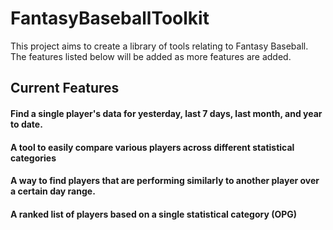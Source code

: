 # FantasyBaseballToolkit

This project aims to create a library of tools relating to Fantasy Baseball. The features listed below will be added as more features are added.

## Current Features

#### Find a single player's data for yesterday, last 7 days, last month, and year to date.
#### A tool to easily compare various players across different statistical categories
#### A way to find players that are performing similarly to another player over a certain day range.
#### A ranked list of players based on a single statistical category (OPG)
